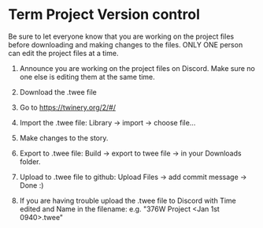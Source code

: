 # Term Project Version control

Be sure to let everyone know that you are working on the project files before downloading and making changes to the files.
ONLY ONE person can edit the project files at a time.

1. Announce you are working on the project files on Discord. Make sure no one else is editing them at the same time.
2. Download the .twee file
3. Go to https://twinery.org/2/#/
4. Import the .twee file: Library -> import -> choose file...
5. Make changes to the story.
6. Export to .twee file: Build -> export to twee file -> in your Downloads folder.
7. Upload to .twee file to github: Upload Files -> add commit message -> Done :)

8. If you are having trouble upload the .twee file to Discord with Time edited and Name in the filename: e.g. "376W Project <Name> <Jan 1st 0940>.twee"

